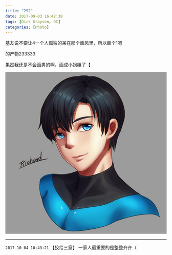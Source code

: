 ```yaml
---
title: "292"
date: 2017-09-03 16:42:38
tags: [Dick Grayson, DC]
categories: [Photo]
---
```


<p>基友说不要让4一个人孤独的呆在那个画风里，所以画个1吧</p> 
<p>的产物233333</p> 
<p>果然我还是不会画男的啊，画成小姐姐了【</p>

![](https://raw.githubusercontent.com/alicewish/meowchain247/master/img_cVZNdzJtQk9JV2NmTjZDVTM2YUVTVXNuTlRYOTNxeWR0My9FSUlSNUxDYUN1WDFibktWQmR3PT0.jpg)

---

`2017-10-04 10:43:21` 【狡给三窟】 一家人最重要的是整整齐齐（
